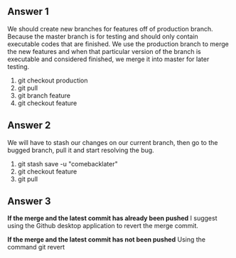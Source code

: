 ## Answer 1
We should create new branches for features off of production branch. Because the master branch is for testing and should only contain executable codes that are finished.
We use the production branch to merge the new features and when that particular version of the branch is executable and considered finished, we merge it into master for later testing.
1. git checkout production 
2. git pull
3. git branch feature
4. git checkout feature

## Answer 2
We will have to stash our changes on our current branch, then go to the bugged branch, pull it and start resolving the bug. 
1. git stash save -u "comebacklater"
2. git checkout feature
3. git pull

## Answer 3
__If the merge and the latest commit has already been pushed__
I suggest using the Github desktop application to revert the merge commit.

__If the merge and the latest commit has not been pushed__
Using the command git revert <commitId before the merge>